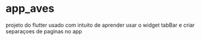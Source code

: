 # app_aves

projeto do flutter usado com intuito de aprender usar o widget tabBar e criar separaçoes de paginas no app
